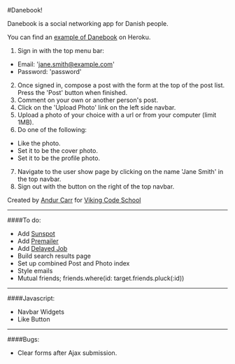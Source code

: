 #Danebook!

Danebook is a social networking app for Danish people.

You can find an [example of Danebook](https://danishbook.herokuapp.com/) on Heroku.

1. Sign in with the top menu bar:
 - Email: 'jane.smith@example.com'
 - Password: 'password'
2. Once signed in, compose a post with the form at the top of the post list. Press the 'Post' button when finished.
3. Comment on your own or another person's post.
4. Click on the 'Upload Photo' link on the left side navbar.
5. Upload a photo of your choice with a url or from your computer (limit 1MB).
6. Do one of the following:
 - Like the photo.
 - Set it to be the cover photo.
 - Set it to be the profile photo.
7. Navigate to the user show page by clicking on the name 'Jane Smith' in the top navbar.
8. Sign out with the button on the right of the top navbar.

Created by [Andur Carr](https://github.com/LaMarseillaise) for [Viking Code School](http://vikingcodeschool.com)

- - -

####To do:
- Add [Sunspot](https://github.com/sunspot/sunspot)
- Add [Premailer](https://github.com/fphilipe/premailer-rails)
- Add [Delayed Job](https://github.com/collectiveidea/delayed_job)
- Build search results page
- Set up combined Post and Photo index
- Style emails
- Mutual friends; friends.where(id: target.friends.pluck(:id))

- - -

####Javascript:
- Navbar Widgets
- Like Button

- - -

####Bugs:
- Clear forms after Ajax submission.
